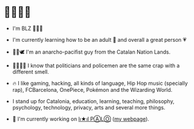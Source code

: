 # 👋🏻👋🏻

- I'm BLZ 👨🏻‍🏫
- I'm currently learning how to be an adult 🌱 and overall a great person 💗
- ✊🏻🕊️ I'm an anarcho-pacifist guy from the Catalan Nation Lands.
- 👮🏻‍♂️💩 I know that politicians and policemen are the same crap with a different smell.

- 🔥 I like gaming, hacking, all kinds of language, Hip Hop music (specially rap), FCBarcelona, OnePiece, Pokémon and the Wizarding World.
- I stand up for Catalonia, education, learning, teaching, philosophy, psychology, technology, privacy, arts and several more things.
- 🔭 I'm currently working on [lı★ıl PⒶLⓄ](https://github.com/mantekillah/palo) ([my webpage](https://mantekillah.github.io/palo)).
